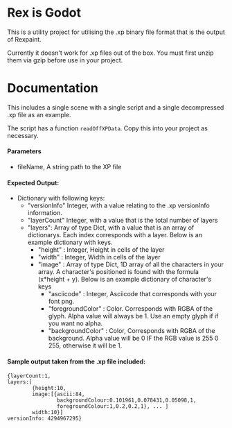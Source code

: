 # Rex is Godot
This is a utility project for utilising the .xp binary file format that is the output of Rexpaint.

Currently it doesn't work for .xp files out of the box. You must first unzip them via gzip before use in your project.

# Documentation

This includes a single scene with a single script and a single decompressed .xp file as an example.

The script has a function `readOffXPData`. Copy this into your project as necessary.

#### Parameters
- fileName, A string path to the XP file

#### Expected Output:
- Dictionary with following keys:
    - "versionInfo" Integer, with a value relating to the .xp versionInfo information.
    - "layerCount" Integer, with a value that is the total number of layers
    - "layers": Array of type Dict, with a value that is an array of dictionarys. Each index corresponds with a layer. Below is an example dictionary with keys.
        - "height" : Integer,  Height in cells of the layer
        - "width" : Integer, Width in cells of the layer
        - "image" : Array of type Dict, 1D array of all the characters in your array. A character's positioned is found with the formula (x*height + y). Below is an example dictionary of character's keys
            - "asciicode" : Integer, Asciicode that corresponds with your font png.
            - "foregroundColor" : Color. Corresponds with RGBA of the glyph. Alpha value will always be 1. Use an empty glyph if if you want no alpha.
            - "backgroundColor" : Color, Corresponds with RGBA of the background. Alpha value will be 0 IF the RGB value is 255 0 255, otherwise it will be 1.

#### Sample output taken from the .xp file included:
```
{layerCount:1,
layers:[
        {height:10,
        image:[{ascii:84,
                backgroundColour:0.101961,0.078431,0.05098,1,
                foregroundColour:1,0.2,0.2,1}, ... ]
        width:10}]
versionInfo: 4294967295}
```
